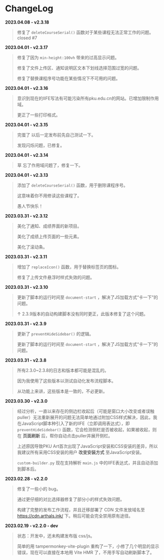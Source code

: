# ChangeLog
**2023.04.08 - v2.3.18**

> 修复了 `deleteCourseSerial()` 函数对于某些课程无法正常工作的问题。closed #7


**2023.04.01 - v2.3.17**

> 修复了因为 `min-height:100vh` 带来的过高显示问题。
>
> 修复了文件上传区、通知说明区文本下划线选择范围过宽的问题。
>
> 修复了替换课程序号功能在某些情况下不可用的问题。


**2023.04.01 - v2.3.16**

> 意识到现在的IIFE写法有可能污染所有pku.edu.cn的网站。已增加限制作用域。
>
> 更正了一些打印格式。


**2023.04.01 - v2.3.15**

> 完蛋了 以后一定发布前先自己测试一下。
>
> 发现闪烁问题，已修复。


**2023.04.01 - v2.3.14**

> 草 忘了作用域问题了，修复一下。


**2023.04.01 - v2.3.13**

> 添加了 `deleteCourseSerial()` 函数，用于删除课程序号。
>
> 这意味着你不用修读这些课程了。
>
> 愚人节快乐！



**2023.03.31 - v2.3.12**

> 美化了通知、成绩界面的新项目。
>
> 美化了成绩上传页面的一些元素。
>
> 美化了滚动条。



**2023.03.31 - v2.3.11**

> 增加了 `replaceIcon()` 函数，用于替换标签页的图标。
>
> 修复了上传文件悬浮时样式失效的问题。




**2023.03.31 - v2.3.10**

> 更新了脚本的运行时间至 `document-start` ，解决了JS加载方式“卡一下”的问题。
> 
> ↑ 2.3.9版本的自动构建脚本没有同时更正，此版本修复了这个问题。



**2023.03.31 - v2.3.9**

> 更新了 `preventHideSidebar()` 的逻辑。
>
> 更新了脚本的运行时间至 `document-start` ，解决了JS加载方式“卡一下”的问题。



**2023.03.31 - v2.3.8**

> 所有2.3.0~2.3.8的日志和版本都可能是混乱的。
>
> 因为我使用了这些版本以测试自动化发布流程脚本。
>
> 从功能上来讲，这些版本是一致的，不必更新。



**2023.03.30 - v2.3.0**

> 经过分析，一直以来存在的侧边栏收起后（可能是窗口大小改变或者误触puller）无法重新展开的问题无法简单地通过附加CSS样式解决，因此，我在JavaScript脚本种引入了新的IIFE（立即调用表达式），即 `preventHideSidebar()` 函数，它会检测侧栏是否被收起，如果被收起，则在 **页面刷新** 后，帮你自动点击puller并展开侧栏。
> 
> 上述原因导致PKU Art首次出现了JavaScript安装和CSS安装的差异，所以我建议所有采用CSS安装的用户 **改变安装方式** 至JavaScript安装。
> 
> `custom-builder.py` 现在支持解析 `main.js` 中的IIFE表达式，并且自动添加到脚本后。




**2023.02.28 - v2.2.0**

> 修复了一些小的 bug。
>
> 通过更仔细的对比选择器修复了部分小的样式失效问题。
>
> 构建了完整的发布工作流程，并且迁移部署了 CDN 文件发放域名至 https://cdn.arthals.ink/ 下。稍后可能会完全禁用原有途径。




**2023.02.19 - v2.2.0 - dev**

> 状态：开发中，还未构建发布版 css/js。
>
> 简单的用 tampermonkey-vite-plugin 重构了一下，小修了几个明显的显示错误，现在可以直接在本地用 Vite HMR 了，不用手写自动刷新脚本了。